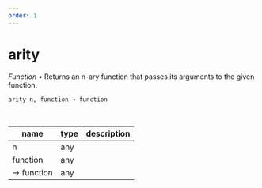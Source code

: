 ```yaml
---
order: 1
---
```

# arity

_Function_ &bull; Returns an n-ary function that passes its arguments to the given function.

<pre><code>arity n, function &rarr; function</code></pre>
<br>

| name | type | description |
|------|------|-------------|
|n|any||
|function|any||
|&rarr; function|any||



